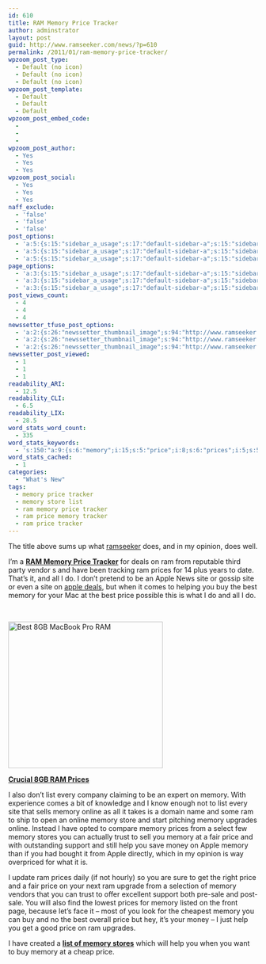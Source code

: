 ```yaml
---
id: 610
title: RAM Memory Price Tracker
author: adminstrator
layout: post
guid: http://www.ramseeker.com/news/?p=610
permalink: /2011/01/ram-memory-price-tracker/
wpzoom_post_type:
  - Default (no icon)
  - Default (no icon)
  - Default (no icon)
wpzoom_post_template:
  - Default
  - Default
  - Default
wpzoom_post_embed_code:
  - 
  - 
  - 
wpzoom_post_author:
  - Yes
  - Yes
  - Yes
wpzoom_post_social:
  - Yes
  - Yes
  - Yes
naff_exclude:
  - 'false'
  - 'false'
  - 'false'
post_options:
  - 'a:5:{s:15:"sidebar_a_usage";s:17:"default-sidebar-a";s:15:"sidebar_b_usage";s:17:"default-sidebar-b";s:9:"hwa_usage";s:17:"default-headerbar";s:8:"ad_above";s:0:"";s:8:"ad_below";s:0:"";}'
  - 'a:5:{s:15:"sidebar_a_usage";s:17:"default-sidebar-a";s:15:"sidebar_b_usage";s:17:"default-sidebar-b";s:9:"hwa_usage";s:17:"default-headerbar";s:8:"ad_above";s:0:"";s:8:"ad_below";s:0:"";}'
  - 'a:5:{s:15:"sidebar_a_usage";s:17:"default-sidebar-a";s:15:"sidebar_b_usage";s:17:"default-sidebar-b";s:9:"hwa_usage";s:17:"default-headerbar";s:8:"ad_above";s:0:"";s:8:"ad_below";s:0:"";}'
page_options:
  - 'a:3:{s:15:"sidebar_a_usage";s:17:"default-sidebar-a";s:15:"sidebar_b_usage";s:17:"default-sidebar-b";s:9:"hwa_usage";s:17:"default-headerbar";}'
  - 'a:3:{s:15:"sidebar_a_usage";s:17:"default-sidebar-a";s:15:"sidebar_b_usage";s:17:"default-sidebar-b";s:9:"hwa_usage";s:17:"default-headerbar";}'
  - 'a:3:{s:15:"sidebar_a_usage";s:17:"default-sidebar-a";s:15:"sidebar_b_usage";s:17:"default-sidebar-b";s:9:"hwa_usage";s:17:"default-headerbar";}'
post_views_count:
  - 4
  - 4
  - 4
newssetter_tfuse_post_options:
  - 'a:2:{s:26:"newssetter_thumbnail_image";s:94:"http://www.ramseeker.com/wp-content/uploads/2011/01/Screen-shot-2011-03-25-at-11.02.05-AM1.png";s:24:"newssetter_disable_image";s:4:"true";}'
  - 'a:2:{s:26:"newssetter_thumbnail_image";s:94:"http://www.ramseeker.com/wp-content/uploads/2011/01/Screen-shot-2011-03-25-at-11.02.05-AM1.png";s:24:"newssetter_disable_image";s:4:"true";}'
  - 'a:2:{s:26:"newssetter_thumbnail_image";s:94:"http://www.ramseeker.com/wp-content/uploads/2011/01/Screen-shot-2011-03-25-at-11.02.05-AM1.png";s:24:"newssetter_disable_image";s:4:"true";}'
newssetter_post_viewed:
  - 1
  - 1
  - 1
readability_ARI:
  - 12.5
readability_CLI:
  - 6.5
readability_LIX:
  - 28.5
word_stats_word_count:
  - 335
word_stats_keywords:
  - 's:150:"a:9:{s:6:"memory";i:15;s:5:"price";i:8;s:6:"prices";i:5;s:5:"apple";i:4;s:4:"site";i:4;s:4:"best";i:3;s:4:"list";i:3;s:6:"online";i:3;s:4:"help";i:3;}";'
word_stats_cached:
  - 1
categories:
  - "What's New"
tags:
  - memory price tracker
  - memory store list
  - ram memory price tracker
  - ram price memory tracker
  - ram price tracker
---
```

<div style="float: right; margin-right: 5px;">
</div>

<div style="float: right; margin-right: 5px;">
</div>

<div style="float: right; margin-right: 5px;">
</div>

The title above sums up what [ramseeker][1] does, and in my opinion, does well.

I&#8217;m a **[RAM Memory Price Tracker][2]** for deals on ram from reputable third party vendor s and have been tracking ram prices for 14 plus years to date. That&#8217;s it, and all I do. I don&#8217;t pretend to be an Apple News site or gossip site or even a site on [apple deals][3], but when it comes to helping you buy the best memory for your Mac at the best price possible this is what I do and all I do.

&nbsp;

[<img title="Cheapest MacBook Pro 8GB Kits" src="http://www.ramseeker.com/wp-content/uploads/2011/01/Screen-shot-2011-03-25-at-11.02.05-AM1.png" alt="Best 8GB MacBook Pro RAM" width="312" height="296" />][4]

**[Crucial 8GB RAM Prices][4]**

I also don&#8217;t list every company claiming to be an expert on memory. With experience comes a bit of knowledge and I know enough not to list every site that sells memory online as all it takes is a domain name and some ram to ship to open an online memory store and start pitching memory upgrades online. Instead I have opted to compare memory prices from a select few memory stores you can actually trust to sell you memory at a fair price and with outstanding support and still help you save money on Apple memory than if you had bought it from Apple directly, which in my opinion is way overpriced for what it is.

I update ram prices daily (if not hourly) so you are sure to get the right price and a fair price on your next ram upgrade from a selection of memory vendors that you can trust to offer excellent support both pre-sale and post-sale. You will also find the lowest prices for memory listed on the front page, because let&#8217;s face it &#8211; most of you look for the cheapest memory you can buy and no the best overall price but hey, it&#8217;s your money &#8211; I just help you get a good price on ram upgrades.

I have created a **[list of memory stores][5]** which will help you when you want to buy memory at a cheap price.

 [1]: http://www.ramseeker.com "ramseeker"
 [2]: http://www.ramseeker.com "ram memory price tracker"
 [3]: http://www.dealmac.com "apple deals"
 [4]: http://www.amazon.com/gp/product/B001MX5YWI/ref=as_li_ss_tl?ie=UTF8&tag=ramseeker-20&linkCode=as2&camp=1789&creative=390957&creativeASIN=B001MX5YWI
 [5]: http://www.ramseeker.com